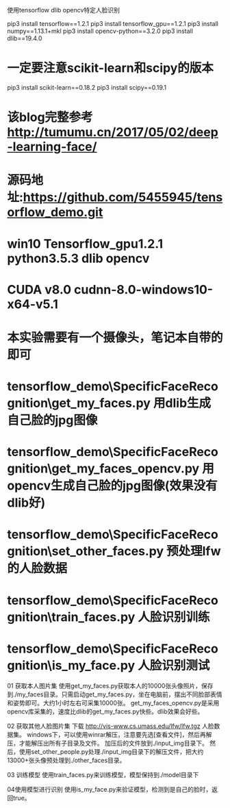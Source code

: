 使用tensorflow dlib opencv特定人脸识别

pip3 install tensorflow==1.2.1
pip3 install tensorflow_gpu==1.2.1
pip3 install numpy==1.13.1+mkl
pip3 install opencv-python==3.2.0
pip3 install dlib==19.4.0
# 一定要注意scikit-learn和scipy的版本
pip3 install scikit-learn==0.18.2
pip3 install scipy==0.19.1
# 该blog完整参考 http://tumumu.cn/2017/05/02/deep-learning-face/
# 源码地址:https://github.com/5455945/tensorflow_demo.git
# win10 Tensorflow_gpu1.2.1 python3.5.3 dlib opencv
# CUDA v8.0 cudnn-8.0-windows10-x64-v5.1
# 本实验需要有一个摄像头，笔记本自带的即可
# tensorflow_demo\SpecificFaceRecognition\get_my_faces.py 用dlib生成自己脸的jpg图像
# tensorflow_demo\SpecificFaceRecognition\get_my_faces_opencv.py 用opencv生成自己脸的jpg图像(效果没有dlib好)
# tensorflow_demo\SpecificFaceRecognition\set_other_faces.py 预处理lfw的人脸数据
# tensorflow_demo\SpecificFaceRecognition\train_faces.py 人脸识别训练
# tensorflow_demo\SpecificFaceRecognition\is_my_face.py 人脸识别测试
01 获取本人图片集 使用get_my_faces.py获取本人的10000张头像照片，保存到./my_faces目录。只需启动get_my_faces.py，坐在电脑前，摆出不同脸部表情和姿势即可。大约1小时左右可采集10000张。 get_my_faces_opencv.py是采用opencv库采集的，速度比dlib的get_my_faces.py快些。dlib效果会好些。

02 获取其他人脸图片集 下载 http://vis-www.cs.umass.edu/lfw/lfw.tgz 人脸数据集。 windows下，可以使用winrar解压，注意要先选[查看文件]，然后再解压，才能解压出所有子目录及文件。 加压后的文件放到./input_img目录下。 然后，使用set_other_people.py处理./input_img目录下的解压文件，把大约13000+张头像预处理到./other_faces目录。

03 训练模型 使用train_faces.py来训练模型，模型保持到./model目录下

04使用模型进行识别 使用is_my_face.py来验证模型，检测到是自己的脸时，返回true。